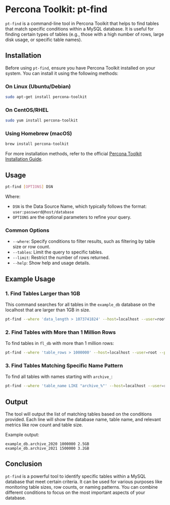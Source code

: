 
# Percona Toolkit: pt-find

`pt-find` is a command-line tool in Percona Toolkit that helps to find tables that match specific conditions within a MySQL database. It is useful for finding certain types of tables (e.g., those with a high number of rows, large disk usage, or specific table names). 

## Installation

Before using `pt-find`, ensure you have Percona Toolkit installed on your system. You can install it using the following methods:

### On Linux (Ubuntu/Debian)
```bash
sudo apt-get install percona-toolkit
```

### On CentOS/RHEL
```bash
sudo yum install percona-toolkit
```

### Using Homebrew (macOS)
```bash
brew install percona-toolkit
```

For more installation methods, refer to the official [Percona Toolkit Installation Guide](https://www.percona.com/doc/percona-toolkit/).

## Usage

```bash
pt-find [OPTIONS] DSN
```

Where:
- `DSN` is the Data Source Name, which typically follows the format: `user:password@host/database`
- `OPTIONS` are the optional parameters to refine your query.

### Common Options
- `--where`: Specify conditions to filter results, such as filtering by table size or row count.
- `--tables`: Limit the query to specific tables.
- `--limit`: Restrict the number of rows returned.
- `--help`: Show help and usage details.

## Example Usage

### 1. Find Tables Larger than 1GB
This command searches for all tables in the `example_db` database on the localhost that are larger than 1GB in size.

```bash
pt-find --where 'data_length > 1073741824' --host=localhost --user=root --password=yourpassword example_db
```

### 2. Find Tables with More than 1 Million Rows
To find tables in `fl_db` with more than 1 million rows:

```bash
pt-find --where 'table_rows > 1000000' --host=localhost --user=root --password=yourpassword fl_db
```

### 3. Find Tables Matching Specific Name Pattern
To find all tables with names starting with `archive_`:

```bash
pt-find --where 'table_name LIKE "archive_%"' --host=localhost --user=root --password=yourpassword example_db
```

## Output

The tool will output the list of matching tables based on the conditions provided. Each line will show the database name, table name, and relevant metrics like row count and table size.

Example output:

```
example_db.archive_2020 1000000 2.5GB
example_db.archive_2021 1500000 3.2GB
```

## Conclusion

`pt-find` is a powerful tool to identify specific tables within a MySQL database that meet certain criteria. It can be used for various purposes like monitoring table sizes, row counts, or naming patterns. You can combine different conditions to focus on the most important aspects of your database.


